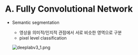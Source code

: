 # A. Fully Convolutional Network

- Semantic segmentation
    - 영상을 의미적/인지적 관점에서 서로 비슷한 영역으로 구분
    - pixel level classification

    ![deeplabv3_1.png](pic/deeplabv3/deeplabv3_1.png)